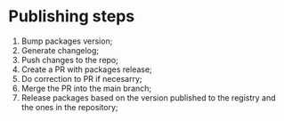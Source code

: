 # Publishing steps

1. Bump packages version;
2. Generate changelog;
3. Push changes to the repo;
4. Create a PR with packages release;
5. Do correction to PR if necesarry;
6. Merge the PR into the main branch;
7. Release packages based on the version published to the registry and the ones in the repository;
